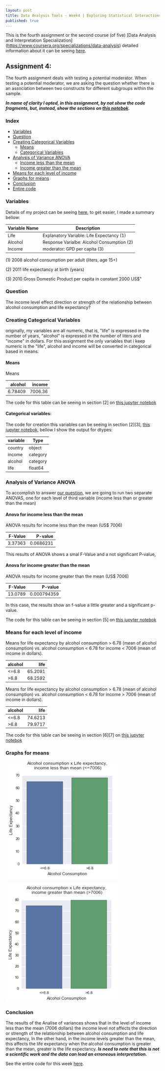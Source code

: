 ```yaml
---
layout: post
title: Data Analysis Tools - Week4 | Exploring Statistical Interactions
published: true
---
```


This is the fourth assignment or the second course (of five)
[Data Analysis and Interpretation Specialization]
(https://www.coursera.org/specializations/data-analysis)
detailed information about it can be seeing
[here](https://www.coursera.org/learn/data-visualization#).

## Assignment 4:
The fourth assignment deals with testing a potential moderator. When testing a
potential moderator, we are asking the question whether there is an association
between two constructs for different subgroups within the sample.

***In name of clarity I opted, in this assignment, by not show the code fragments, but, instead, show the sections on [this notebok](https://github.com/Sidon/Sidon.github.io/blob/master/_posts/tools-submitw3.ipynb).***

### Index
+ [Variables](#variables)
+ [Question](#question)
+ [Creating Categorical Variables](#Categorical)
  + [Means](#means)
  + [Categorical Variables](#Categorical)
+ [Analysis of Variance ANOVA](#anova)
  + [Income less than the mean](#anova2)
  + [Income greater than the mean](#anova3)
+ [Means for each level of income](#means2)
+ [Graphs for means](#graphs)
+ [Conclusion](#conclusion)
+ [Entire code](https://github.com/Sidon/Sidon.github.io/blob/master/_posts/tools-submitw3.ipynb)

### <a name = "variables"></a>Variables

Details of my project can be seeing
[here](https://sidon.github.io/data-visualization-week1/), to get easier,
I made a summary bellow:

|Variable Name|Description|
|-------------|-----------|
|Life         |Explanatory Variable: Life Expectancy (1)|
|Alcohol      |Response Varialbe: Alcohol Consumption (2)|
|Income      |moderator: GPD per capita (3)|

(1) 2008 alcohol consumption per adult (liters, age 15+)

(2) 2011 life expectancy at birth (years)

(3) 2010 Gross Domestic Product per capita in constant 2000 US$"

### <a name = "question"></a>Question
The income level effect direction or strength of the relationship between
alcohol consumption and life expectancy?

### <a name = "creating"></a>Creating Categorical Variables
originally, my variables are all numeric, that is, "life" is expressed in the number of years, "alcohol" is expressed in the number of liters and "income" in dollars. For this assignment the only variables that i keep
numeric is the "life", alcohol and income will be converted in categorical based in means.

#### <a name = "means"></a>Means

Means

|   alcohol |   income |
|----------:|---------:|
|   6.78409 |  7006.36 |

The code for this table can be seeing in section [2] on [this jupyter notebok](https://github.com/Sidon/Sidon.github.io/blob/master/_posts/tools-submitw4.ipynb)

####  <a name = "categorical"></a> Categorical variables:

The code for creation this variables can be seeing in section [2][3], [this jupyter notebok](https://github.com/Sidon/Sidon.github.io/blob/master/_posts/tools-submitw4.ipynb), bellow I show the output for dtypes:

|variable|Type|
|--------|----|
|country |object|
|income  |category|
|alcohol |category|
|life    |float64|

### <a name = "anova"></a>Analysis of Variance ANOVA

To accomplish to answer [our question](#question), we are going to run two
separate ANOVAS, one for each level of third variable (income less than or
greater than the mean)

#### <a name = "anova2"></a>Anova for income less than the mean

ANOVA results for income less than the mean (US$ 7006)

|   F-Value |   P-value |
|----------:|----------:|
|   3.37363 | 0.0686231 |

This results of ANOVA shows a smal F-Value and a not significant P-value,

#### <a name = "anova3"></a>Anova for income greater than the mean

ANOVA results for income greater than the mean (US$ 7006)

|   F-Value |     P-value |
|----------:|------------:|
|   13.0789 | 0.000794359 |

In this case, the results show an f-value a little greater and a significant p-value.

The code for this table can be seeing in section [5] on [this jupyter notebok](https://github.com/Sidon/Sidon.github.io/blob/master/_posts/tools-submitw4.ipynb)


### <a name = "means2"></a>Means for each level of income

Means for life expectancy by alcohol consumption > 6.78 (mean of alcohol consumption) vs. alcohol consumption < 6.78 for income <  7006 (mean of income in dollars).

| alcohol   |    life |
|:----------|--------:|
| <=6.8     | 65.2091 |
| >6.8      | 68.2592 |

Means for life expectancy by alcohol consumption > 6.78 (mean of alcohol consumption) vs. alcohol consumption < 6.78 for income >  7006 (mean of income in dollars).

| alcohol   |    life |
|:----------|--------:|
| <=6.8     | 74.6213 |
| >6.8      | 79.9717 |

The code for this table can be seeing in section [6][7] on [this jupyter notebok](https://github.com/Sidon/Sidon.github.io/blob/master/_posts/tools-submitw4.ipynb)

### <a name = "graphs"></a>Graphs for means

![means0](/images/mean_income0.png)

![means0](/images/mean_income1.png)

### <a name = "conclusion"></a>Conclusion

The results of the Analise of variances shows that in the level of income less than the mean (7006 dollars) the income level not affects the direction or strength of the relationship between alcohol consumption and life expectancy, In the other hand, in the income levels greater than the mean, this affects the life expectancy when the alcohol consumption is greater than the mean, greater is the life expectancy.
***Is need to note that this is not a scientific work and the data can lead an erroneous interpretation.***

See the entire code for this week  [here](https://github.com/Sidon/Sidon.github.io/blob/master/_posts/tools-submitw4.ipynb
  ).
